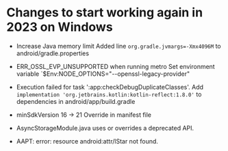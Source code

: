 # Changes to start working again in 2023 on Windows

- Increase Java memory limit
   Added line `org.gradle.jvmargs=-Xmx4096M` to android/gradle.properties

- ERR_OSSL_EVP_UNSUPPORTED when running metro
  Set environment variable `$Env:NODE_OPTIONS="--openssl-legacy-provider"

- Execution failed for task ':app:checkDebugDuplicateClasses'.
  Add `implementation 'org.jetbrains.kotlin:kotlin-reflect:1.8.0'` to dependencies in android/app/build.gradle

- minSdkVersion 16 -> 21
  Override in manifest file

- AsyncStorageModule.java uses or overrides a deprecated API.

- AAPT: error: resource android:attr/lStar not found.